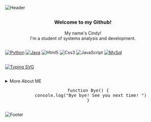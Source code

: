 ![Header](https://github.com/CindySCoimbra/CindySCoimbra/assets/142323219/15b2468c-8f27-4ffa-8857-37b3b332a4df)

##
<!--PRESENTATION -->
<div>
  <h3 align= "center">
    Welcome to my Github!
  </h3>
  <p align="center"> 
    My name's Cindy!<br> I'm a student of systems analysis and development.   
  </p>
</div>

##
<!--LANGUAGES -->
[![Python](https://img.shields.io/badge/Python-340634?style=for-the-badge&logo=python&logoColor=white)](https://www.python.org/)
[![Java](https://img.shields.io/badge/Java-670442?style=for-the-badge&logo=openjdk&logoColor=white)](https://www.java.com/pt-BR/)
![Html5](https://img.shields.io/badge/HTML5-980f42?style=for-the-badge&logo=html5&logoColor=white)
![Css3](https://img.shields.io/badge/CSS3-ae203c?style=for-the-badge&logo=css3&logoColor=white)
![JavaScript](https://img.shields.io/badge/JavaScript-c13433?style=for-the-badge&logo=javascript&logoColor=white)
[![MySql](https://img.shields.io/badge/MySQL-d04b26?style=for-the-badge&logo=mysql&logoColor=white)](https://www.mysql.com/)

##

[![Typing SVG](https://readme-typing-svg.herokuapp.com?font=Teko&weight=300&size=45&pause=700&color=ae203c&background=05020700&center=true&vCenter=true&random=false&width=1000&lines=I'm+an+Analyst;I'm+Creative;I'm+Programmer;I'm+dreamer)](https://git.io/typing-svg)

##

<!-- MORE ABOUT ME -->
<details>
  <summary> More About ME </summary>
  <ul>
    <li>🎓 I'm a student of systems analysis and development by Fatec</li>
    <li>📚 I'm studying Python | Dev Web | Java | MySQL </li> 
    <li>🗣️​ I speak fluent/native Potuguese | Basic English</li>
    <li>🚀​ I always try to be organized, creative and innovative in my routines</li>
    <li>🤓​ I like learning new things! </li>
  </ul>
  
</details>

<div align= "center">
  <pre>
    function Bye() {
      console.log("Bye bye! See you next time! ")
    }
  </pre>
</div>


![Footer](https://github.com/CindySCoimbra/CindySCoimbra/assets/142323219/13febe22-f0b7-466a-94ff-5aa696d4fdb5)


<!---
CindySCoimbra/CindySCoimbra is a ✨ special ✨ repository because its `README.md` (this file) appears on your GitHub profile.
You can click the Preview link to take a look at your changes.
--->
